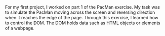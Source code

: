 For my first project, I worked on part 1 of the PacMan exercise. My task was to simulate the PacMan moving across the screen and reversing direction when it reaches the edge of the page. 
Through this exercise, I learned how to control the DOM. The DOM holds data such as HTML objects or elements of a webpage.